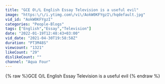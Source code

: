 ```yaml
---
title: "GCE O\/L English Essay Television is a useful evil"
image: "https:\/\/i.ytimg.com\/vi\/AokW0KFYgzI\/hqdefault.jpg"
vid_id: "AokW0KFYgzI"
categories: "People-Blogs"
tags: ["English","Essay","Television"]
date: "2022-01-19T12:48:43+03:00"
vid_date: "2021-04-30T19:58:58Z"
duration: "PT3M48S"
viewcount: "1321"
likeCount: "29"
dislikeCount: ""
channel: "Aqua Four"
---
```

{% raw %}GCE O/L English Essay Television is a useful evil {% endraw %}
